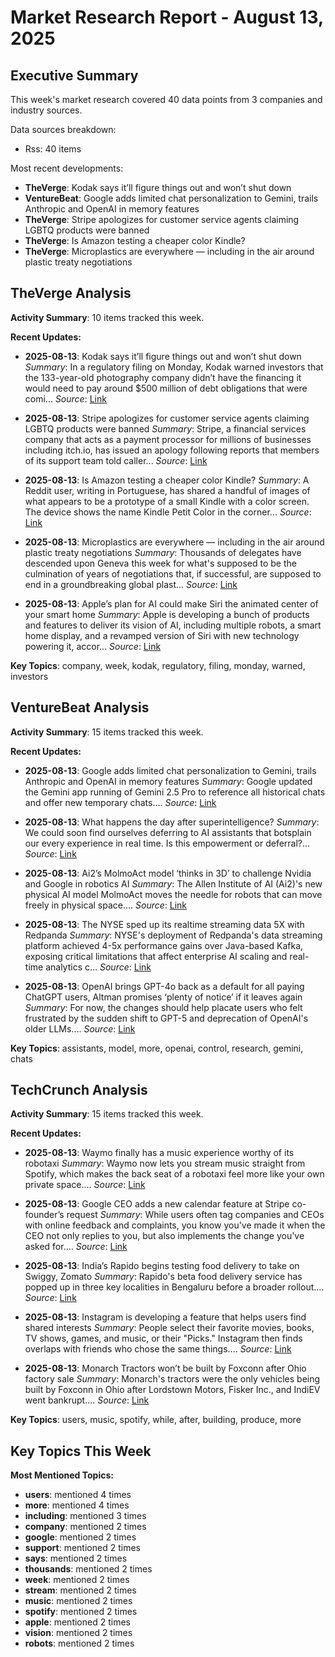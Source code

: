 # Market Research Report - August 13, 2025

## Executive Summary

This week's market research covered 40 data points from 3 companies and industry sources.

Data sources breakdown:
- Rss: 40 items

Most recent developments:
- **TheVerge**: Kodak says it’ll figure things out and won’t shut down
- **VentureBeat**: Google adds limited chat personalization to Gemini, trails Anthropic and OpenAI in memory features
- **TheVerge**: Stripe apologizes for customer service agents claiming LGBTQ products were banned
- **TheVerge**: Is Amazon testing a cheaper color Kindle?
- **TheVerge**: Microplastics are everywhere — including in the air around plastic treaty negotiations


## TheVerge Analysis

**Activity Summary**: 10 items tracked this week.

**Recent Updates:**
- **2025-08-13**: Kodak says it’ll figure things out and won’t shut down
  *Summary*: In a regulatory filing on Monday, Kodak warned investors that the 133-year-old photography company didn’t have the financing it would need to pay around $500 million of debt obligations that were comi...
  *Source*: [Link](https://www.theverge.com/news/758982/kodak-debt-retirement-funds)

- **2025-08-13**: Stripe apologizes for customer service agents claiming LGBTQ products were banned
  *Summary*: Stripe, a financial services company that acts as a payment processor for millions of businesses including itch.io, has issued an apology following reports that members of its support team told caller...
  *Source*: [Link](https://www.theverge.com/report/758927/stripe-lgbt-content-statement-itchio-adult-content)

- **2025-08-13**: Is Amazon testing a cheaper color Kindle?
  *Summary*: A Reddit user, writing in Portuguese, has shared a handful of images of what appears to be a prototype of a small Kindle with a color screen. The device shows the name Kindle Petit Color in the corner...
  *Source*: [Link](https://www.theverge.com/news/758951/amazon-kindle-colorsoft-leak-eink)

- **2025-08-13**: Microplastics are everywhere — including in the air around plastic treaty negotiations
  *Summary*: Thousands of delegates have descended upon Geneva this week for what's supposed to be the culmination of years of negotiations that, if successful, are supposed to end in a groundbreaking global plast...
  *Source*: [Link](https://www.theverge.com/report/758868/plastic-air-pollution-treaty-negotiations)

- **2025-08-13**: Apple&#8217;s plan for AI could make Siri the animated center of your smart home
  *Summary*: Apple is developing a bunch of products and features to deliver its vision of AI, including multiple robots, a smart home display, and a revamped version of Siri with new technology powering it, accor...
  *Source*: [Link](https://www.theverge.com/news/758931/apple-ai-siri-smart-home-robot-security-camera)

**Key Topics**: company, week, kodak, regulatory, filing, monday, warned, investors


## VentureBeat Analysis

**Activity Summary**: 15 items tracked this week.

**Recent Updates:**
- **2025-08-13**: Google adds limited chat personalization to Gemini, trails Anthropic and OpenAI in memory features
  *Summary*: Google updated the Gemini app running of Gemini 2.5 Pro to reference all historical chats and offer new temporary chats....
  *Source*: [Link](https://venturebeat.com/ai/google-adds-limited-chat-personalization-to-gemini-trails-anthropic-and-openai-in-memory-features/)

- **2025-08-13**: What happens the day after superintelligence?
  *Summary*: We could soon find ourselves deferring to AI assistants that botsplain our every experience in real time. Is this empowerment or deferral?...
  *Source*: [Link](https://venturebeat.com/ai/what-happens-the-day-after-superintelligence/)

- **2025-08-13**: Ai2’s MolmoAct model ‘thinks in 3D’ to challenge Nvidia and Google in robotics AI
  *Summary*: The Allen Institute of AI (Ai2)'s new physical AI model MolmoAct moves the needle for robots that can move freely in physical space....
  *Source*: [Link](https://venturebeat.com/ai/ai2s-molmoact-model-thinks-in-3d-to-challenge-nvidia-and-google-in-robotics-ai/)

- **2025-08-13**: The NYSE sped up its realtime streaming data 5X with Redpanda
  *Summary*: NYSE's deployment of Redpanda's data streaming platform achieved 4-5x performance gains over Java-based Kafka, exposing critical limitations that affect enterprise AI scaling and real-time analytics c...
  *Source*: [Link](https://venturebeat.com/data-infrastructure/the-nyse-sped-up-its-realtime-streaming-data-5x-with-redpanda/)

- **2025-08-13**: OpenAI brings GPT-4o back as a default for all paying ChatGPT users, Altman promises ‘plenty of notice’ if it leaves again
  *Summary*: For now, the changes should help placate users who felt frustrated by the sudden shift to GPT-5 and deprecation of OpenAI's older LLMs....
  *Source*: [Link](https://venturebeat.com/ai/openai-brings-gpt-4o-back-as-a-default-for-all-paying-chatgpt-users-altman-promises-plenty-of-notice-if-it-leaves-again/)

**Key Topics**: assistants, model, more, openai, control, research, gemini, chats


## TechCrunch Analysis

**Activity Summary**: 15 items tracked this week.

**Recent Updates:**
- **2025-08-13**: Waymo finally has a music experience worthy of its robotaxi
  *Summary*: Waymo now lets you stream music straight from Spotify, which makes the back seat of a robotaxi feel more like your own private space....
  *Source*: [Link](https://techcrunch.com/2025/08/13/waymo-finally-has-a-music-experience-worthy-of-its-robotaxi/)

- **2025-08-13**: Google CEO adds a new calendar feature at Stripe co-founder’s request
  *Summary*: While users often tag companies and CEOs with online feedback and complaints, you know you've made it when the CEO not only replies to you, but also implements the change you've asked for....
  *Source*: [Link](https://techcrunch.com/2025/08/13/google-ceo-adds-a-new-calendar-feature-at-stripe-co-founders-request/)

- **2025-08-13**: India’s Rapido begins testing food delivery to take on Swiggy, Zomato
  *Summary*: Rapido's beta food delivery service has popped up in three key localities in Bengaluru before a broader rollout....
  *Source*: [Link](https://techcrunch.com/2025/08/13/indias-rapido-begins-testing-food-delivery-to-take-on-swiggy-zomato/)

- **2025-08-13**: Instagram is developing a feature that helps users find shared interests
  *Summary*: People select their favorite movies, books, TV shows, games, and music, or their "Picks." Instagram then finds overlaps with friends who chose the same things....
  *Source*: [Link](https://techcrunch.com/2025/08/13/instagram-is-developing-a-feature-that-helps-users-find-shared-interests/)

- **2025-08-13**: Monarch Tractors won’t be built by Foxconn after Ohio factory sale
  *Summary*: Monarch's tractors were the only vehicles being built by Foxconn in Ohio after Lordstown Motors, Fisker Inc., and IndiEV went bankrupt....
  *Source*: [Link](https://techcrunch.com/2025/08/13/monarch-tractors-wont-be-built-by-foxconn-after-ohio-factory-sale/)

**Key Topics**: users, music, spotify, while, after, building, produce, more


## Key Topics This Week

**Most Mentioned Topics:**
- **users**: mentioned 4 times
- **more**: mentioned 4 times
- **including**: mentioned 3 times
- **company**: mentioned 2 times
- **google**: mentioned 2 times
- **support**: mentioned 2 times
- **says**: mentioned 2 times
- **thousands**: mentioned 2 times
- **week**: mentioned 2 times
- **stream**: mentioned 2 times
- **music**: mentioned 2 times
- **spotify**: mentioned 2 times
- **apple**: mentioned 2 times
- **vision**: mentioned 2 times
- **robots**: mentioned 2 times
